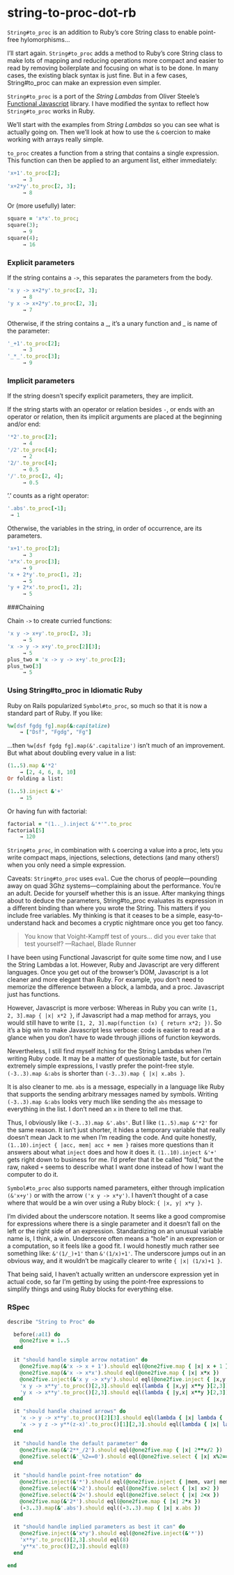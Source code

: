 # string-to-proc-dot-rb

`String#to_proc` is an addition to Ruby’s core String class to enable point-free hylomorphisms…

I’ll start again. `String#to_proc` adds a method to Ruby’s core String class to make lots of mapping and reducing operations more compact and easier to read by removing boilerplate and focusing on what is to be done. In many cases, the existing black syntax is just fine. But in a few cases, String#to_proc can make an expression even simpler.

`String#to_proc` is a port of the *String Lambdas* from Oliver Steele’s [Functional Javascript](https://osteele.com/sources/javascript/functional/) library. I have modified the syntax to reflect how `String#to_proc` works in Ruby.

We’ll start with the examples from *String Lambdas* so you can see what is actually going on. Then we’ll look at how to use the `&` coercion to make working with arrays really simple.

`to_proc` creates a function from a string that contains a single expression. This function can then be applied to an argument list, either immediately:

```ruby
'x+1'.to_proc[2];
     → 3
'x+2*y'.to_proc[2, 3];
     → 8
```

Or (more usefully) later:

```ruby
square = 'x*x'.to_proc;
square(3);
     → 9
square(4);
     → 16
```

### Explicit parameters

If the string contains a `->`, this separates the parameters from the body.

```ruby
'x y -> x+2*y'.to_proc[2, 3];
     → 8
'y x -> x+2*y'.to_proc[2, 3];
     → 7
```

Otherwise, if the string contains a _, it’s a unary function and _ is name of the parameter:

```ruby
'_+1'.to_proc[2];
     → 3
'_*_'.to_proc[3];
     → 9
```

### Implicit parameters

If the string doesn’t specify explicit parameters, they are implicit.

If the string starts with an operator or relation besides `-`, or ends with an operator or relation, then its implicit arguments are placed at the beginning and/or end:

```ruby
'*2'.to_proc[2];
     → 4
'/2'.to_proc[4];
     → 2
'2/'.to_proc[4];
     → 0.5
'/'.to_proc[2, 4];
     → 0.5
```

’.’ counts as a right operator:

```ruby
'.abs'.to_proc[-1];
 → 1
```

Otherwise, the variables in the string, in order of occurrence, are its parameters.

```ruby
'x+1'.to_proc[2];
     → 3
'x*x'.to_proc[3];
     → 9
'x + 2*y'.to_proc[1, 2];
     → 5
'y + 2*x'.to_proc[1, 2];
     → 5
```

###Chaining

Chain `->` to create curried functions:

```ruby
'x y -> x+y'.to_proc[2, 3];
     → 5
'x -> y -> x+y'.to_proc[2][3];
     → 5
plus_two = 'x -> y -> x+y'.to_proc[2];
plus_two[3]
     → 5
```

### Using String#to_proc in Idiomatic Ruby

Ruby on Rails popularized `Symbol#to_proc`, so much so that it is now a standard part of Ruby. If you like:

```ruby
%w[dsf fgdg fg].map(&:capitalize)
    → ["Dsf", "Fgdg", "Fg"]
```

...then `%w[dsf fgdg fg].map(&'.capitalize')` isn’t much of an improvement. But what about doubling every value in a list:

```ruby
(1..5).map &'*2'
    → [2, 4, 6, 8, 10]
Or folding a list:

(1..5).inject &'+'
    → 15
```

Or having fun with factorial:

```ruby
factorial = "(1.._).inject &'*'".to_proc
factorial[5]
    → 120
```

`String#to_proc`, in combination with `&` coercing a value into a proc, lets you write compact maps, injections, selections, detections (and many others!) when you only need a simple expression.

Caveats: `String#to_proc` uses `eval`. Cue the chorus of people—pounding away on quad 3Ghz systems—complaining about the performance. You’re an adult. Decide for yourself whether this is an issue. After mankying things about to deduce the parameters, String#to_proc evaluates its expression in a different binding than where you wrote the String. This matters if you include free variables. My thinking is that it ceases to be a simple, easy-to-understand hack and becomes a cryptic nightmare once you get too fancy.

> You know that Voight-Kampff test of yours… did you ever take that test yourself?
> —Rachael, Blade Runner

I have been using Functional Javascript for quite some time now, and I use the String Lambdas a lot. However, Ruby and Javascript are very different languages. Once you get out of the browser’s DOM, Javascript is a lot cleaner and more elegant than Ruby. For example, you don’t need to memorize the difference between a block, a lambda, and a proc. Javascript just has functions.

However, Javascript is more verbose: Whereas in Ruby you can write `[1, 2, 3].map { |x| x*2 }`, if Javascript had a map method for arrays, you would still have to write `[1, 2, 3].map(function (x) { return x*2; })`. So it’s a big win to make Javascript less verbose: code is easier to read at a glance when you don’t have to wade through jillions of function keywords.

Nevertheless, I still find myself itching for the String Lambdas when I’m writing Ruby code. It may be a matter of questionable taste, but for certain extremely simple expressions, I vastly prefer the point-free style. `(-3..3).map &:abs` is shorter than `(-3..3).map { |x| x.abs }`.

It is also cleaner to me. `abs` is a message, especially in a language like Ruby that supports the sending arbitrary messages named by symbols. Writing `(-3..3).map &:abs` looks very much like sending the `abs` message to everything in the list. I don’t need an `x` in there to tell me that.

Thus, I obviously like `(-3..3).map &'.abs'`. But I like `(1..5).map &'*2'` for the same reason. It isn’t just shorter, it hides a temporary variable that really doesn’t mean Jack to me when I’m reading the code. And quite honestly, `(1..10).inject { |acc, mem| acc + mem }` raises more questions than it answers about what `inject` does and how it does it. `(1..10).inject &'+'` gets right down to business for me. I’d prefer that it be called “fold,” but the raw, naked `+` seems to describe what I want done instead of how I want the computer to do it.

`Symbol#to_proc` also supports named parameters, either through implication `(&'x+y')` or with the arrow `('x y -> x*y')`. I haven’t thought of a case where that would be a win over using a Ruby block: `{ |x, y| x*y }`.

I’m divided about the underscore notation. It seems like a good compromise for expressions where there is a single parameter and it doesn’t fall on the left or the right side of an expression. Standardizing on an unusual variable name is, I think, a win. Underscore often means a “hole” in an expression or a computation, so it feels like a good fit. I would honestly much rather see something like: `&'(1/_)+1'` than `&'(1/x)+1'`. The underscore jumps out in an obvious way, and it wouldn’t be magically clearer to write `{ |x| (1/x)+1 }`.

That being said, I haven’t actually written an underscore expression yet in actual code, so far I’m getting by using the point-free expressions to simplify things and using Ruby blocks for everything else.

### RSpec

```ruby
describe "String to Proc" do

  before(:all) do
    @one2five = 1..5
  end

  it "should handle simple arrow notation" do
    @one2five.map(&'x -> x + 1').should eql(@one2five.map { |x| x + 1 })
    @one2five.map(&'x -> x*x').should eql(@one2five.map { |x| x*x })
    @one2five.inject(&'x y -> x*y').should eql(@one2five.inject { |x,y| x*y })
    'x y -> x**y'.to_proc()[2,3].should eql(lambda { |x,y| x**y }[2,3])
    'y x -> x**y'.to_proc()[2,3].should eql(lambda { |y,x| x**y }[2,3])
  end

  it "should handle chained arrows" do
    'x -> y -> x**y'.to_proc()[2][3].should eql(lambda { |x| lambda { |y| x**y } }[2][3])
    'x -> y z -> y**(z-x)'.to_proc()[1][2,3].should eql(lambda { |x| lambda { |y,z| y**(z-x) } }[1][2,3])
  end

  it "should handle the default parameter" do
    @one2five.map(&'2**_/2').should eql(@one2five.map { |x| 2**x/2 })
    @one2five.select(&'_%2==0').should eql(@one2five.select { |x| x%2==0 })
  end

  it "should handle point-free notation" do
    @one2five.inject(&'*').should eql(@one2five.inject { |mem, var| mem * var })
    @one2five.select(&'>2').should eql(@one2five.select { |x| x>2 })
    @one2five.select(&'2<').should eql(@one2five.select { |x| 2<x })
    @one2five.map(&'2*').should eql(@one2five.map { |x| 2*x })
    (-3..3).map(&'.abs').should eql((-3..3).map { |x| x.abs })
  end

  it "should handle implied parameters as best it can" do
    @one2five.inject(&'x*y').should eql(@one2five.inject(&'*'))
    'x**y'.to_proc()[2,3].should eql(8)
    'y**x'.to_proc()[2,3].should eql(8)
  end

end
```
